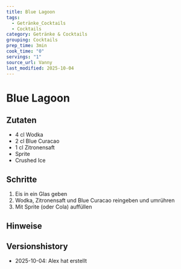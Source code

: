 ```yaml
---
title: Blue Lagoon
tags:
  - Getränke_Cocktails
  - Cocktails
category: Getränke & Cocktails
grouping: Cocktails
prep_time: 3min
cook_time: "0"
servings: "1"
source_url: Vanny
last_modified: 2025-10-04
---
```

# Blue Lagoon

## Zutaten
- 4 cl Wodka
- 2 cl Blue Curacao
- 1 cl Zitronensaft
- Sprite
- Crushed Ice

## Schritte
1. Eis in ein Glas geben
2. Wodka, Zitronensaft und Blue Curacao reingeben und umrühren
3. Mit Sprite (oder Cola) auffüllen

## Hinweise
  

## Versionshistory
- 2025-10-04: Alex hat erstellt

  

<!-- Ende der Vorlage -->
<!-- MARKER FOR MAPPER SCRIPT -->